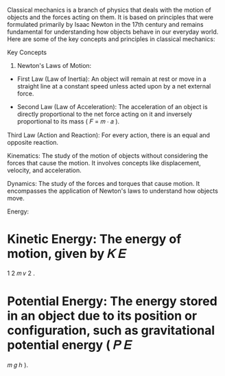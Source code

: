 Classical mechanics is a branch of physics that deals with the motion of objects and the forces acting on them. It is based on principles that were formulated primarily by Isaac Newton in the 17th century and remains fundamental for understanding how objects behave in our everyday world. Here are some of the key concepts and principles in classical mechanics:

Key Concepts
1. Newton's Laws of Motion:

- First Law (Law of Inertia): An object will remain at rest or move in a straight line at 
  a constant speed unless acted upon by a net external force.

- Second Law (Law of Acceleration): The acceleration of an object is directly proportional 
  to the net force acting on it and inversely proportional to its mass (
𝐹
=
𝑚
⋅
𝑎
).

Third Law (Action and Reaction): For every action, there is an equal and opposite reaction.

Kinematics: The study of the motion of objects without considering the forces that cause the motion. It involves concepts like displacement, velocity, and acceleration.

Dynamics: The study of the forces and torques that cause motion. It encompasses the application of Newton's laws to understand how objects move.

Energy:

Kinetic Energy: The energy of motion, given by 
𝐾
𝐸
=
1
2
𝑚
𝑣
2
.

Potential Energy: The energy stored in an object due to its position or configuration, such as gravitational potential energy (
𝑃
𝐸
=
𝑚
𝑔
ℎ
).
